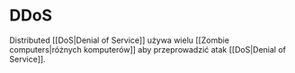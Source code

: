 # DDoS
Distributed [[DoS|Denial of Service]] używa wielu [[Zombie computers|różnych komputerów]] aby przeprowadzić atak [[DoS|Denial of Service]].